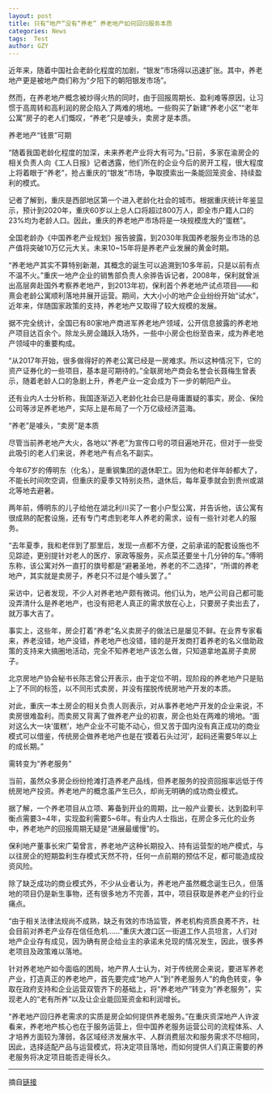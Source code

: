 ```yaml
---
layout: post
title: 只有“地产”没有“养老” 养老地产如何回归服务本质
categories: News
tags:  Test
author: GZY
---
```


近年来，随着中国社会老龄化程度的加剧，“银发”市场得以迅速扩张。其中，养老地产更是被地产商们称为“夕阳下的朝阳银发市场”。

然而，在养老地产概念被炒得火热的同时，由于回报周期长、盈利难等原因，让习惯于高周转和高利润的房企陷入了两难的境地。一些购买了新建“养老小区”“老年公寓”房子的老人们慨叹，“养老”只是噱头，卖房才是本质。

养老地产“钱景”可期

“随着我国老龄化程度的加深，未来养老产业将大有可为。”日前，多家在渝房企的相关负责人向《工人日报》记者透露，他们所在的企业今后的房开工程，很大程度上将着眼于“养老”，抢占重庆的“银发”市场，争取摸索出一条能回笼资金、持续盈利的模式。

记者了解到，重庆是西部地区第一个进入老龄化社会的城市。根据重庆统计年鉴显示，预计到2020年，重庆60岁以上总人口将超过800万人，即全市户籍人口的23%均为老龄人口。因此，重庆的养老地产市场将是一块规模庞大的“蛋糕”。

全国老龄办《中国养老产业规划》报告披露，到2030年我国养老服务业市场的总产值将突破10万亿元大关。未来10~15年将是养老产业发展的黄金时期。

“养老地产其实不算特别新潮，其概念的诞生可以追溯到10多年前，只是以前有点不温不火。”重庆一地产企业的销售部负责人余骅告诉记者，2008年，保利就曾派出高层奔赴国外考察养老地产，到2013年初，保利首个养老地产试点项目——和熹会老龄公寓顺利落地并展开运营。期间，大大小小的地产企业纷纷开始“试水”，近年来，伴随国家政策的支持，养老地产又取得了较大规模的发展。

据不完全统计，全国已有80家地产商进军养老地产领域，公开信息披露的养老地产项目达百余个。除龙头房企踊跃入场外，一些中小房企也纷至沓来，成为养老地产领域中的重要构成。

“从2017年开始，很多做得好的养老公寓已经是一房难求。所以这种情况下，它的资产证券化的一些项目，基本是可期待的。”全联房地产商会名誉会长聂梅生曾表示，随着老龄人口的急剧上升，养老产业一定会成为下一步的朝阳产业。

还有业内人士分析称，我国逐渐迈入老龄化社会已是毋庸置疑的事实，房企、保险公司等涉足养老地产，实际上是布局了一个万亿级经济蓝海。

“养老”是噱头，“卖房”是本质

尽管当前养老地产大火，各地以“养老”为宣传口号的项目遍地开花，但对于一些受此吸引的老人们来说，养老地产有点名不副实。

今年67岁的傅明东（化名），是重钢集团的退休职工。因为他和老伴年龄都大了，不能长时间吹空调，但重庆的夏季又特别炎热，退休后，每年夏季就会到贵州或湖北等地去避暑。

两年前，傅明东的儿子给他在湖北利川买了一套小户型公寓，并告诉他，该公寓有很成熟的配套设施，还有专门考虑到老年人养老的需求，设有一些针对老人的服务。

“去年夏季，我和老伴到了那里后，发现一点都不方便，之前承诺的配套设施也不见踪迹，更别提针对老人的医疗、家政等服务，买点菜还要坐十几分钟的车。”傅明东称，该公寓对外一直打的旗号都是“避暑圣地，养老的不二选择”，“所谓的养老地产，其实就是卖房子，养老只不过是个噱头罢了。”

采访中，记者发现，不少人对养老地产颇有微词。他们认为，地产公司自己都可能没弄清什么是养老地产，也没有把老人真正的需求放在心上，只要房子卖出去了，就万事大吉了。

事实上，这些年，房企打着“养老”名义卖房子的做法已是屡见不鲜。在业界专家看来，养老没错，地产没错，养老地产也没错，错的是开发商打着养老的名义借助政策的支持来大搞圈地活动，完全不知养老地产该怎么做，只知道拿地盖房子卖房子。

北京房地产协会秘书长陈志曾公开表示，由于定位不明，现阶段的养老地产只是贴上了不同的标签，以不同形式卖房，并没有摆脱传统房地产开发的本质。

对此，重庆一本土房企的相关负责人则表示，对从事养老地产开发的企业来说，不卖房很难盈利，而卖房又背离了做养老产业的初衷，房企也处在两难的境地。“面对这么大一块‘蛋糕’，地产企业不可能不动心，但又苦于国内没有真正成功的商业模式可以借鉴，传统房企做养老地产也是在‘摸着石头过河’，起码还需要5年以上的成长期。”

需转变为“养老服务”

当前，虽然众多房企纷纷抢滩打造养老产品线，但养老服务的投资回报率远低于传统房地产投资。养老地产的概念虽产生已久，却尚无明确的成功商业模式。

据了解，一个养老项目从立项、筹备到开业的周期，比一般产业要长，达到盈利平衡点需要3~4年，实现盈利需要5~6年。有业内人士指出，在房企多元化的业务中，养老地产的回报周期无疑是“进展最缓慢”的。

保利地产董事长宋广菊曾言，养老地产这种长期投入、持有运营型的地产模式，与以往房企的短期盈利生存模式天然不符，任何一点前期的预估不足，都可能造成投资风险。

除了缺乏成功的商业模式外，不少从业者认为，养老地产虽然概念诞生已久，但落地的项目仍是新生事物，还有很多地方不完善，其中，项目获取是养老产业的行业痛点。

“由于相关法律法规尚不成熟，缺乏有效的市场监管，养老机构资质良莠不齐，社会目前对养老产业存在信任危机……”重庆大渡口区一街道工作人员坦言，人们对地产企业存有成见，因为确有房企给业主的承诺未兑现的情况发生，因此，很多养老项目及政策难以落地。

针对养老地产如今面临的困局，地产界人士认为，对于传统房企来说，要进军养老产业，打造真正的养老地产，首先要完成“地产人”到“养老服务人”的角色转变，争取在政府支持和企业运营双管齐下的基础上，将“养老地产”转变为“养老服务”，实现老人的“老有所养”以及让企业能回笼资金和利润增长。

“养老地产回归养老需求的实质是房企如何提供养老服务。”在重庆资深地产人许波看来，养老地产核心也在于服务运营上，但中国养老服务运营公司的流程体系、人才培养方面较为薄弱，各区域经济发展水平、人群消费层次和服务需求不尽相同，因此，选择适配产品与运营模式，将决定项目落地，而如何提供人们真正需要的养老服务将决定项目能否走得长久。

*****

摘自[链接](https://house.qq.com/a/20190117/000086.htm)